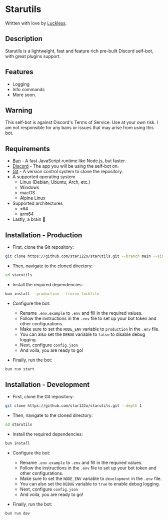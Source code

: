 # Starutils

Written with love by [Luckless](https://github.com/star122o).

## Description
Starutils is a lightweight, fast and feature rich pre-built Discord self-bot, with great plugins support.

## Features
- Logging
- Info commands
- More soon.

## Warning
This self-bot is against Discord's Terms of Service. Use at your own risk. I am not responsible for any bans or issues that may arise from using this bot.

## Requirements
- [Bun](https://bun.sh/) - A fast JavaScript runtime like Node.js, but faster.
- [Discord](https://discord.com/) - The app you will be using the self-bot on.
- [Git](https://git-scm.com/) - A version control system to clone the repository.
- A supported operating system
  - Linux (Debian, Ubuntu, Arch, etc.)
  - Windows
  - macOS
  - Alpine Linux
- Supported architectures
  - x64
  - arm64
- Lastly, a brain 🧠

## Installation - Production
- First, clone the Git repository:
```bash
git clone https://github.com/star122o/starutils.git --branch main --single-branch --depth 1
```

- Then, navigate to the cloned directory:
```bash
cd starutils
```

- Install the required dependencies:
```bash
bun install --production --frozen-lockfile
```

- Configure the bot:
  - Rename `.env.example` to `.env` and fill in the required values.
  - Follow the instructions in the `.env` file to set up your bot token and other configurations.
  - Make sure to set the `NODE_ENV` variable to `production` in the `.env` file.
  - You can also set the `DEBUG` variable to `false` to disable debug logging.
  - Next, configure `config.json`
  - And voila, you are ready to go!

- Finally, run the bot:
```bash
bun run start
```

## Installation - Development
- First, clone the Git repository:
```bash
git clone https://github.com/star122o/starutils.git --depth 1
```

- Then, navigate to the cloned directory:
```bash
cd starutils
```

- Install the required dependencies:
```bash
bun install
```

- Configure the bot:
  - Rename `.env.example` to `.env` and fill in the required values.
  - Follow the instructions in the `.env` file to set up your bot token and other configurations.
  - Make sure to set the `NODE_ENV` variable to `development` in the `.env` file.
  - You can also set the `DEBUG` variable to `true` to enable debug logging.
  - Next, configure `config.json`
  - And voila, you are ready to go!

- Finally, run the bot:
```bash
bun run dev
```